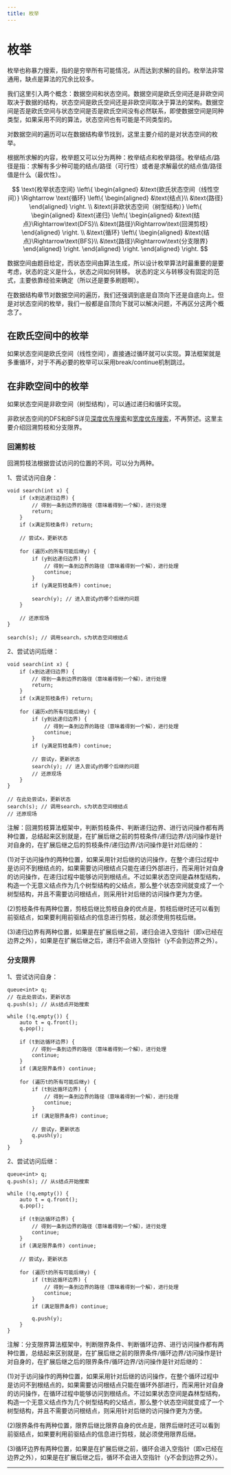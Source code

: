 ```yaml
---
title: 枚举
---
```


# 枚举

<script type="text/javascript" src="/include/head.js"></script>

枚举也称暴力搜索，指的是穷举所有可能情况，从而达到求解的目的。枚举法非常通用，缺点是算法的冗余比较多。

我们这里引入两个概念：数据空间和状态空间。数据空间是欧氏空间还是非欧空间取决于数据的结构，状态空间是欧氏空间还是非欧空间取决于算法的架构。数据空间是否是欧氏空间与状态空间是否是欧氏空间没有必然联系，即使数据空间是同种类型，如果采用不同的算法，状态空间也有可能是不同类型的。

对数据空间的遍历可以在数据结构章节找到，这里主要介绍的是对状态空间的枚举。

根据所求解的内容，枚举题又可以分为两种：枚举结点和枚举路径。枚举结点/路径是指：求解有多少种可能的结点/路径（可行性）或者是求解最优的结点值/路径值是什么（最优性）。

$$
\text{枚举状态空间}
\left\{
\begin{aligned}
    &\text{欧氏状态空间（线性空间）}
    \Rightarrow
    \text{循环}
        \left\{
        \begin{aligned}
            &\text{结点}\\
            &\text{路径}
        \end{aligned}
        \right.
    \\
    &\text{非欧状态空间（树型结构）}
    \left\{
    \begin{aligned}
        &\text{递归}
        \left\{
        \begin{aligned}
            &\text{结点}\Rightarrow\text{DFS}\\
            &\text{路径}\Rightarrow\text{回溯剪枝}
        \end{aligned}
        \right.
        \\
        &\text{循环}
        \left\{
        \begin{aligned}
            &\text{结点}\Rightarrow\text{BFS}\\
            &\text{路径}\Rightarrow\text{分支限界}
        \end{aligned}
        \right.
    \end{aligned}
    \right.
\end{aligned}
\right.
$$

数据空间由题目给定，而状态空间由算法生成，所以设计枚举算法时最重要的是要考虑，状态的定义是什么，状态之间如何转移。
状态的定义与转移没有固定的范式，主要依靠经验来确定（所以还是要多刷题啊）。

在数据结构章节对数据空间的遍历，我们还强调到底是自顶向下还是自底向上。但是对状态空间的枚举，我们一般都是自顶向下就可以解决问题，不再区分这两个概念了。

## 在欧氏空间中的枚举

如果状态空间是欧氏空间（线性空间），直接通过循环就可以实现。算法框架就是多重循环，对于不再必要的枚举可以采用break/continue机制跳过。

## 在非欧空间中的枚举

如果状态空间是非欧空间（树型结构），可以通过递归和循环实现。

非欧状态空间的DFS和BFS详见<a href="https://www.dywan.xyz/note/202103/150001">深度优先搜索</a>和<a href="https://www.dywan.xyz/note/202103/150002">宽度优先搜索</a>，不再赘述。这里主要介绍回溯剪枝和分支限界。

### 回溯剪枝

回溯剪枝法根据尝试访问的位置的不同，可以分为两种。

1、尝试访问自身：

```
void search(int x) {
    if (x到达递归边界) {
        // 得到一条到边界的路径（意味着得到一个解），进行处理
        return;
    }
    if (x满足剪枝条件) return;

    // 尝试x，更新状态

    for (遍历x的所有可能后继y) {
        if (y到达递归边界) {
            // 得到一条到边界的路径（意味着得到一个解），进行处理
            continue;
        }
        if (y满足剪枝条件) continue;

        search(y); // 进入尝试y的哪个后继的问题
    }

    // 还原现场
}

search(s); // 调用search，s为状态空间根结点
```

2、尝试访问后继：

```
void search(int x) {
    if (x到达递归边界) {
        // 得到一条到边界的路径（意味着得到一个解），进行处理
        return;
    }
    if (x满足剪枝条件) return;

    for (遍历x的所有可能后继y) {
        if (y到达递归边界) {
            // 得到一条到边界的路径（意味着得到一个解），进行处理
            continue;
        }
        if (y满足剪枝条件) continue;

        // 尝试y，更新状态
        search(y); // 进入尝试y的哪个后继的问题
        // 还原现场
    }
}

// 在此处尝试s，更新状态
search(s); // 调用search，s为状态空间根结点
// 还原现场
```

注解：回溯剪枝算法框架中，判断剪枝条件、判断递归边界、进行访问操作都有两种位置，总结起来区别就是，在扩展后继之前的剪枝条件/递归边界/访问操作是针对自身的，在扩展后继之后的剪枝条件/递归边界/访问操作是针对后继的：

(1)对于访问操作的两种位置，如果采用针对后继的访问操作，在整个递归过程中是访问不到根结点的，如果需要访问根结点只能在递归外部进行，而采用针对自身的访问操作，在递归过程中能够访问到根结点。不过如果状态空间是森林型结构，构造一个无意义结点作为几个树型结构的父结点，那么整个状态空间就变成了一个树型结构，并且不需要访问根结点，则采用针对后继的访问操作更为方便。

(2)剪枝条件有两种位置，剪枝后继比剪枝自身的优点是，剪枝后继时还可以看到前驱结点，如果要利用前驱结点的信息进行剪枝，就必须使用剪枝后继。

(3)递归边界有两种位置，如果是在扩展后继之前，递归会进入空指针（即x已经在边界之外），如果是在扩展后继之后，递归不会进入空指针（y不会到边界之外）。

### 分支限界

1、尝试访问自身：

```
queue<int> q;
// 在此处尝试s，更新状态
q.push(s); // 从s结点开始搜索

while (!q.empty()) {
    auto t = q.front();
    q.pop();

    if (t到达循环边界) {
        // 得到一条到边界的路径（意味着得到一个解），进行处理
        continue;
    }
    if (满足限界条件) continue;
    
    for (遍历t的所有可能后继y) {
        if (t到达循环边界) {
            // 得到一条到边界的路径（意味着得到一个解），进行处理
            continue;
        }
        if (满足限界条件) continue;

        // 尝试y，更新状态
        q.push(y);
    }
}
```

2、尝试访问后继：

```
queue<int> q;
q.push(s); // 从s结点开始搜索

while (!q.empty()) {
    auto t = q.front();
    q.pop();

    if (t到达循环边界) {
        // 得到一条到边界的路径（意味着得到一个解），进行处理
        continue;
    }
    if (满足限界条件) continue;

    // 尝试y，更新状态
    
    for (遍历t的所有可能后继y) {
        if (t到达循环边界) {
            // 得到一条到边界的路径（意味着得到一个解），进行处理
            continue;
        }
        if (满足限界条件) continue;

        q.push(y);
    }
}
```

注解：分支限界算法框架中，判断限界条件、判断循环边界、进行访问操作都有两种位置，总结起来区别就是，在扩展后继之前的限界条件/循环边界/访问操作是针对自身的，在扩展后继之后的限界条件/循环边界/访问操作是针对后继的：

(1)对于访问操作的两种位置，如果采用针对后继的访问操作，在整个循环过程中是访问不到根结点的，如果需要访问根结点只能在循环外部进行，而采用针对自身的访问操作，在循环过程中能够访问到根结点。不过如果状态空间是森林型结构，构造一个无意义结点作为几个树型结构的父结点，那么整个状态空间就变成了一个树型结构，并且不需要访问根结点，则采用针对后继的访问操作更为方便。

(2)限界条件有两种位置，限界后继比限界自身的优点是，限界后继时还可以看到前驱结点，如果要利用前驱结点的信息进行剪枝，就必须使用限界后继。

(3)循环边界有两种位置，如果是在扩展后继之前，循环会进入空指针（即x已经在边界之外），如果是在扩展后继之后，循环不会进入空指针（y不会到边界之外）。

---

<script type="text/javascript" src="/include/tail.js"></script>
